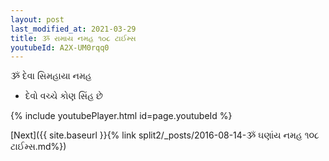 ```yaml
---
layout: post
last_modified_at: 2021-03-29
title: ૐ રામાય નમહ ૧૦૮ ટાઈમ્સ
youtubeId: A2X-UM0rqq0
---
```

 
 
 ૐ દેવા સિમહાયા નમહ  
 
 -  દેવો વચ્ચે કોણ સિંહ છે 
 
  
 
  
 
 
 
 
 
 


{% include youtubePlayer.html id=page.youtubeId %}
 
[Next]({{ site.baseurl }}{% link  split2/_posts/2016-08-14-ૐ ઘણાંય નમહ ૧૦૮ ટાઈમ્સ.md%})
 

